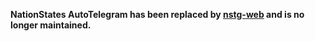 **NationStates AutoTelegram has been replaced by [nstg-web](https://github.com/auralia/nstg-web) and is no longer maintained.**
